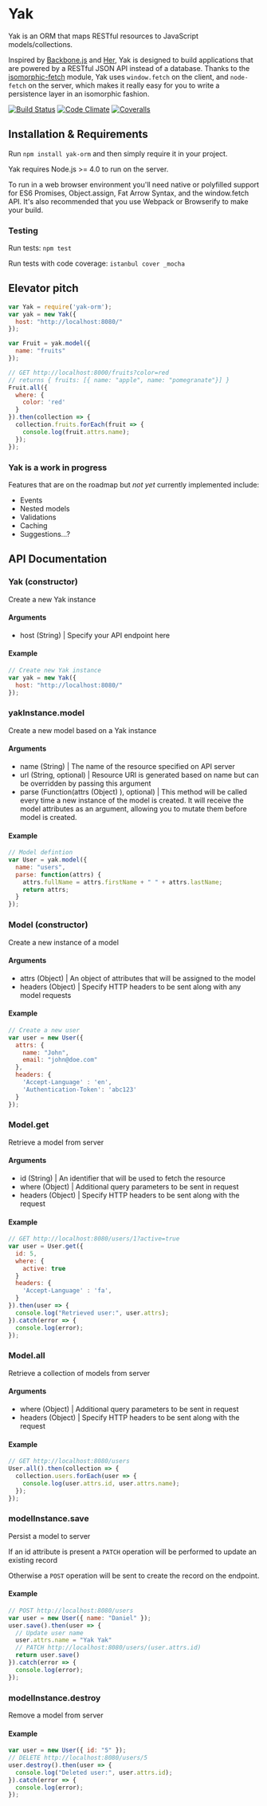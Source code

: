 # Yak

Yak is an ORM that maps RESTful resources to JavaScript models/collections.

Inspired by [Backbone.js](http://backbonejs.org/) and [Her](http://www.her-rb.org/), Yak is designed to build applications that are powered by a RESTful JSON API instead of a database. Thanks to the [isomorphic-fetch](https://github.com/matthew-andrews/isomorphic-fetch) module, Yak uses `window.fetch` on the client, and
`node-fetch` on the server, which makes it really easy for you to write a persistence layer in an isomorphic fashion.

[![Build Status](https://travis-ci.org/danielstocks/yak.png?branch=master)](https://travis-ci.org/danielstocks/yak)
[![Code Climate](https://codeclimate.com/github/danielstocks/yak.png)](https://codeclimate.com/github/danielstocks/yak)
[![Coveralls](https://img.shields.io/coveralls/danielstocks/yak/master.svg)](https://coveralls.io/github/danielstocks/yak?branch=master)


## Installation & Requirements

Run `npm install yak-orm` and then simply require it in your project.

Yak requires Node.js >= 4.0 to run on the server.

To run in a web browser environment you'll need native or polyfilled support for
ES6 Promises, Object.assign, Fat Arrow Syntax, and the window.fetch API. It's also
recommended that you use Webpack or Browserify to make your build.

### Testing

Run tests:
`npm test`

Run tests with code coverage:
`istanbul cover _mocha`


## Elevator pitch

```js
var Yak = require('yak-orm');
var yak = new Yak({
  host: "http://localhost:8080/"
});

var Fruit = yak.model({
  name: "fruits"
});

// GET http://localhost:8000/fruits?color=red
// returns { fruits: [{ name: "apple", name: "pomegranate"}] }
Fruit.all({
  where: {
    color: 'red'
  }
}).then(collection => {
  collection.fruits.forEach(fruit => {
    console.log(fruit.attrs.name);
  });
});
```


### Yak is a work in progress

Features that are on the roadmap but *not yet* currently implemented include:

- Events
- Nested models
- Validations
- Caching
- Suggestions...?

## API Documentation

### Yak (constructor)

Create a new Yak instance

#### Arguments
- host (String) | Specify your API endpoint here

#### Example
```js
// Create new Yak instance
var yak = new Yak({
  host: "http://localhost:8080/"
});

```

### yakInstance.model

Create a new model based on a Yak instance

#### Arguments
- name (String) | The name of the resource specified on API server
- url (String, optional) | Resource URI is generated based on name but can be overridden by passing this argument
- parse (Function(attrs (Object) ), optional) | This method will be called every time a new instance of the model is created. It will receive the model attributes as an argument, allowing you to mutate them before model is created.

#### Example
```js
// Model defintion
var User = yak.model({
  name: "users",
  parse: function(attrs) {
    attrs.fullName = attrs.firstName + " " + attrs.lastName;
    return attrs;
  }
});
```

### Model (constructor)

Create a new instance of a model

#### Arguments
- attrs (Object) | An object of attributes that will be assigned to the model
- headers (Object) | Specify HTTP headers to be sent along with any model requests

#### Example
```js
// Create a new user
var user = new User({
  attrs: {
    name: "John",
    email: "john@doe.com"
  },
  headers: {
    'Accept-Language' : 'en',
    'Authentication-Token': 'abc123'
  }
});
```

### Model.get

Retrieve a model from server

#### Arguments
- id (String) | An identifier that will be used to fetch the resource
- where (Object) | Additional query parameters to be sent in request
- headers (Object) | Specify HTTP headers to be sent along with the request

#### Example
```js
// GET http://localhost:8080/users/1?active=true
var user = User.get({
  id: 5,
  where: {
    active: true
  }
  headers: {
    'Accept-Language' : 'fa',
  }
}).then(user => {
  console.log("Retrieved user:", user.attrs);
}).catch(error => {
  console.log(error);
});
```

### Model.all

Retrieve a collection of models from server

#### Arguments
- where (Object) | Additional query parameters to be sent in request
- headers (Object) | Specify HTTP headers to be sent along with the request

#### Example
```js
// GET http://localhost:8080/users
User.all().then(collection => {
  collection.users.forEach(user => {
    console.log(user.attrs.id, user.attrs.name);
  });
});
```

### modelInstance.save

Persist a model to server

If an id attribute is present a `PATCH` operation
will be performed to update an existing record

Otherwise a `POST` operation will be sent
to create the record on the endpoint.

#### Example
```js
// POST http://localhost:8080/users
var user = new User({ name: "Daniel" });
user.save().then(user => {
  // Update user name
  user.attrs.name = "Yak Yak"
  // PATCH http://localhost:8080/users/(user.attrs.id)
  return user.save()
}).catch(error => {
  console.log(error);
});
```


### modelInstance.destroy

Remove a model from server

#### Example
```js
var user = new User({ id: "5" });
// DELETE http://localhost:8080/users/5
user.destroy().then(user => {
  console.log("Deleted user:", user.attrs.id);
}).catch(error => {
  console.log(error);
});
```
